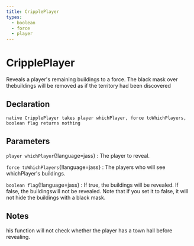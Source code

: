 ```yaml
---
title: CripplePlayer
types:
  - boolean
  - force
  - player
---
```


# CripplePlayer
Reveals a player's remaining buildings to a force. The black mask over thebuildings will be removed as if the territory had been discovered

## Declaration

```jass
native CripplePlayer takes player whichPlayer, force toWhichPlayers, boolean flag returns nothing
```

## Parameters
`player whichPlayer`{!language=jass}
: The player to reveal.

`force toWhichPlayers`{!language=jass}
: The players who will see whichPlayer's buildings.

`boolean flag`{!language=jass}
: If true, the buildings will be revealed. If false, the buildingswill not be revealed. Note that if you set it to false, it will not hide the buildings with a black mask.

## Notes 
his function will not check whether the player has a town hall before revealing.
